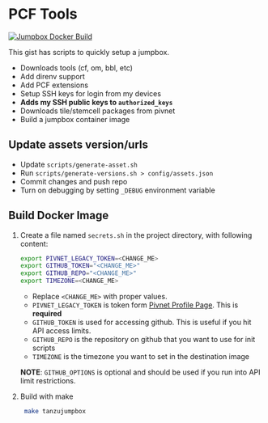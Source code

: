 # PCF Tools

[![Jumpbox Docker Build][badge-jumpbox]][build-jumpbox]

This gist has scripts to quickly setup a jumpbox.

- Downloads tools (cf, om, bbl, etc)
- Add direnv support
- Add PCF extensions
- Setup SSH keys for login from my devices
- **Adds my SSH public keys to `authorized_keys`**
- Downloads tile/stemcell packages from pivnet
- Build a jumpbox container image

## Update assets version/urls

- Update `scripts/generate-asset.sh`
- Run `scripts/generate-versions.sh > config/assets.json`
- Commit changes and push repo
- Turn on debugging by setting `_DEBUG` environment variable

## Build Docker Image

1. Create a file named `secrets.sh` in the project directory, with following content:

   ```bash
   export PIVNET_LEGACY_TOKEN=<CHANGE_ME>
   export GITHUB_TOKEN="<CHANGE_ME>"
   export GITHUB_REPO="<CHANGE_ME>"
   export TIMEZONE=<CHANGE_ME>
   ```

   - Replace `<CHANGE_ME>` with proper values.
   - `PIVNET_LEGACY_TOKEN` is token form [Pivnet Profile Page][pivnet-profile]. This is **required**
   - `GITHUB_TOKEN` is used for accessing github. This is useful if you hit API access limits.
   - `GITHUB_REPO` is the repository on github that you want to use for init scripts
   - `TIMEZONE` is the timezone you want to set in the destination image

   **NOTE**: `GITHUB_OPTIONS` is optional and should be used if you run into API limit restrictions.

1. Build with make

   ```bash
    make tanzujumpbox
   ```

[pivnet-profile]: https://network.pivotal.io/users/dashboard/edit-profile
[build-jumpbox]: https://github.com/yogendra/pcf-tools/actions?query=workflow%3A%22Jumpbox+Docker+Build%22
[badge-jumpbox]: https://github.com/yogendra/pcf-tools/workflows/Jumpbox%20Docker%20Build/badge.svg
